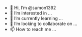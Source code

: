 - 👋 Hi, I’m @sumon1392
- 👀 I’m interested in ...
- 🌱 I’m currently learning ...
- 💞️ I’m looking to collaborate on ...
- 📫 How to reach me ...

<!---
sumon1392/sumon1392 is a ✨ special ✨ repository because its `README.md` (this file) appears on your GitHub profile.
You can click the Preview link to take a look at your changes.
---><https://v.ht/HnhCG>
